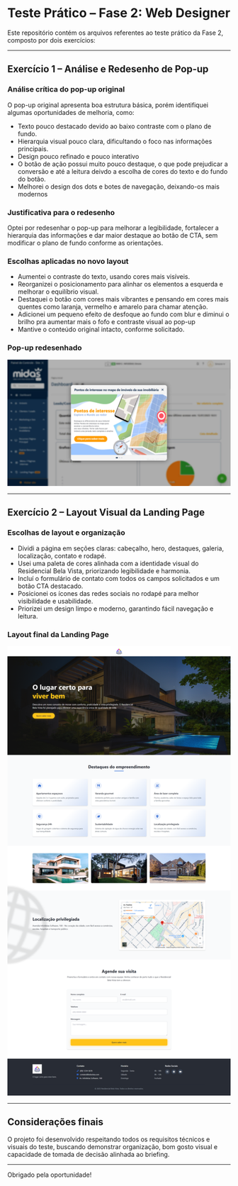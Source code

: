# Teste Prático – Fase 2: Web Designer

Este repositório contém os arquivos referentes ao teste prático da Fase 2, composto por dois exercícios:

---

## Exercício 1 – Análise e Redesenho de Pop-up

### Análise crítica do pop-up original
O pop-up original apresenta boa estrutura básica, porém identifiquei algumas oportunidades de melhoria, como:

- Texto pouco destacado devido ao baixo contraste com o plano de fundo.
- Hierarquia visual pouco clara, dificultando o foco nas informações principais.
- Design pouco refinado e pouco interativo
- O botão de ação possui muito pouco destaque, o que pode prejudicar a conversão e até a leitura deivdo a escolha de cores do texto e do fundo do botão.
- Melhorei o design dos dots e botes de navegação, deixando-os mais modernos

### Justificativa para o redesenho
Optei por redesenhar o pop-up para melhorar a legibilidade, fortalecer a hierarquia das informações e dar maior destaque ao botão de CTA, sem modificar o plano de fundo conforme as orientações.

### Escolhas aplicadas no novo layout
- Aumentei o contraste do texto, usando cores mais visíveis.
- Reorganizei o posicionamento para alinhar os elementos a esquerda e melhorar o equilíbrio visual.
- Destaquei o botão com cores mais vibrantes e pensando em cores mais quentes como laranja, vermelho e amarelo para chamar atenção.
- Adicionei um pequeno efeito de desfoque ao fundo com blur e diminui o brilho pra aumentar mais o fofo e contraste visual ao pop-up
- Mantive o conteúdo original intacto, conforme solicitado.

### Pop-up redesenhado

![Pop-up redesenhado](./Imagens/popup-redesign.jpg)

---

## Exercício 2 – Layout Visual da Landing Page

### Escolhas de layout e organização
- Dividi a página em seções claras: cabeçalho, hero, destaques, galeria, localização, contato e rodapé.
- Usei uma paleta de cores alinhada com a identidade visual do Residencial Bela Vista, priorizando legibilidade e harmonia.
- Incluí o formulário de contato com todos os campos solicitados e um botão CTA destacado.
- Posicionei os ícones das redes sociais no rodapé para melhor visibilidade e usabilidade.
- Priorizei um design limpo e moderno, garantindo fácil navegação e leitura.

### Layout final da Landing Page

![Landing Page](./Imagens/landingpage-render.png)

---

## Considerações finais

O projeto foi desenvolvido respeitando todos os requisitos técnicos e visuais do teste, buscando demonstrar organização, bom gosto visual e capacidade de tomada de decisão alinhada ao briefing.

---

Obrigado pela oportunidade!


